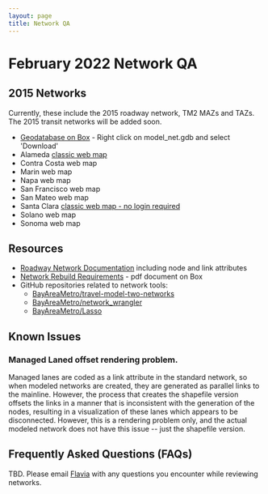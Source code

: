 ```yaml
---
layout: page
title: Network QA
---
```

# February 2022 Network QA

## 2015 Networks

Currently, these include the 2015 roadway network, TM2 MAZs and TAZs.  The 2015 transit networks will be added soon.

* [Geodatabase on Box](https://mtcdrive.box.com/s/j0gd3suiefdlebkn6v2jpws87aq3cmec) - Right click on model_net.gdb and select 'Download'
* Alameda [classic web map](https://mtc.maps.arcgis.com/home/webmap/viewer.html?webmap=d21c975d3b384e2c8a8e3ee6b4a4fd52)
* Contra Costa web map
* Marin web map
* Napa web map
* San Francisco web map
* San Mateo web map
* Santa Clara [classic web map - no login required](https://arcg.is/1rzbCL0)
* Solano web map
* Sonoma web map

## Resources

* [Roadway Network Documentation](/travel-model-two/input/#roadway-network) including node and link attributes
* [Network Rebuild Requirements](https://mtcdrive.box.com/s/mrunshse2ygf7sfvkt695gzshfpascz5) - pdf document on Box
* GitHub repositories related to network tools:
  * [BayAreaMetro/travel-model-two-networks](https://github.com/BayAreaMetro/travel-model-two-networks/tree/develop)
  * [BayAreaMetro/network_wrangler](https://github.com/BayAreaMetro/network_wrangler/tree/generic_agency)
  * [BayAreaMetro/Lasso](https://github.com/BayAreaMetro/Lasso/tree/mtc_parameters)

## Known Issues

### Managed Laned offset rendering problem.

Managed lanes are coded as a link attribute in the standard network, so when modeled networks are created, they are generated as parallel links to the mainline.  However, the process that creates the shapefile version offsets the links in a manner that is inconsistent with the generation of the nodes, resulting in a visualization of these lanes which appears to be disconnected.  However, this is a rendering problem only, and the actual modeled network does not have this issue -- just the shapefile version.

## Frequently Asked Questions (FAQs)

TBD.  Please email [Flavia](mailto:ftsang@bayareametro.gov) with any questions you encounter while reviewing networks.
